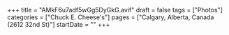 +++
title = "AMkF6u7adf5wGg5DyGkG.avif"
draft = false
tags = ["Photos"]
categories = ["Chuck E. Cheese's"]
pages = ["Calgary, Alberta, Canada (2612 32nd St)"]
startDate = ""
+++

